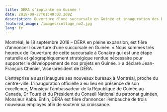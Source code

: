 ```yaml
---
title: DÉRA s’implante en Guinée !
date: 2018-09-27T01:49:03.208Z
description: Ouverture d’une succursale en Guinée et inauguration des bureaux de Montréal.
featured_image: /images/collage_no2.jpg
lang: fr
---
```

Montréal, le 18 septembre 2018 – DÉRA en pleine expansion, est fière d’annoncer l’ouverture d’une succursale en Guinée. « Nous sommes très heureux de l’ouverture de cette succursale à Conakry qui est une étape naturelle et géographiquement stratégique rendue nécessaire pour supporter le développement de nos projets en Guinée. » a déclaré Jean-François Chénier, Vice-président de DÉRA. 

L’entreprise a aussi inauguré ses nouveaux bureaux à Montréal, proche du centre-ville. L’inauguration officielle a eu lieu en présence de son excellence, Monsieur l’ambassadeur de la République de Guinée au Canada, Dr Touré et du Président du Conseil National du patronat guinéen, Monsieur Kaba. Enfin, DÉRA est fière d’annoncer l’embauche de trois nouveaux employés afin de soutenir sa croissance.
